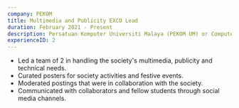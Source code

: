 ```yaml
---
company: PEKOM
title: Multimedia and Publicity EXCO Lead
duration: February 2021 - Present
description: Persatuan Komputer Universiti Malaya (PEKOM UM) or Computer Society University of Malaya is the Faculty of Computer Science and Information Technology's student society. They primarily organise academic, computing and IT-related programs for UM students.
experienceID: 2
---
```


- Led a team of 2 in handling the society's multimedia, publicity and technical needs.
- Curated posters for society activities and festive events.
- Moderated postings that were in collaboration with the society.
- Communicated with collaborators and fellow students through social media channels.

